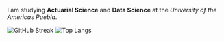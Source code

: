 I am studying **Actuarial Science** and **Data Science** at the *University of the Americas Puebla*.

![GitHub Streak](https://github-readme-streak-stats.herokuapp.com/?user=heritaco&theme=transparent&hide_border=true)
![Top Langs](https://github-readme-stats.vercel.app/api/top-langs/?username=heritaco&layout=compact&theme=transparent&hide_border=true)
